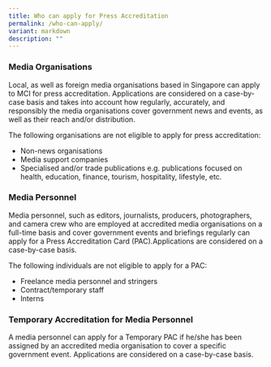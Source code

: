 ```yaml
---
title: Who can apply for Press Accreditation
permalink: /who-can-apply/
variant: markdown
description: ""
---
```

### Media Organisations

Local, as well as foreign media organisations based in Singapore can apply to MCI for press accreditation. Applications are considered on a case-by-case basis and takes into account how regularly, accurately, and responsibly the media organisations cover government news and events, as well as their reach and/or distribution.

The following organisations are not eligible to apply for press accreditation:

* Non-news organisations
* Media support companies
* Specialised and/or trade publications e.g. publications focused on health, education, finance, tourism, hospitality, lifestyle, etc. 

### Media Personnel

Media personnel, such as editors, journalists, producers, photographers, and camera crew who are employed at accredited media organisations on a full-time basis and cover government events and briefings regularly can apply for a Press Accreditation Card (PAC).Applications are considered on a case-by-case basis. 

The following individuals are not eligible to apply for a PAC:

* Freelance media personnel and stringers
* Contract/temporary staff
* Interns

### Temporary Accreditation for Media Personnel

A media personnel can apply for a Temporary PAC if he/she has been assigned by an accredited media organisation to cover a specific government event. Applications are considered on a case-by-case basis.